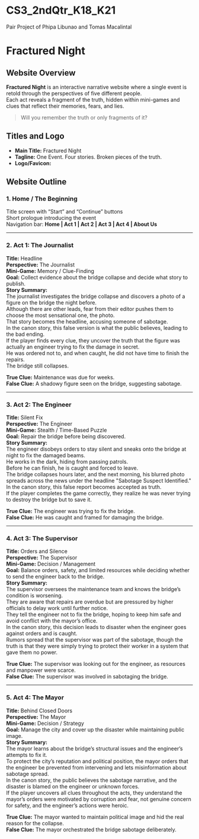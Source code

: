 # CS3_2ndQtr_K18_K21
Pair Project of Phipa Libunao and Tomas Macalintal

# Fractured Night

## Website Overview
**Fractured Night** is an interactive narrative website where a single event is retold through the perspectives of five different people.  
Each act reveals a fragment of the truth, hidden within mini-games and clues that reflect their memories, fears, and lies.

> Will you remember the truth or only fragments of it?

## Titles and Logo
- **Main Title:** Fractured Night  
- **Tagline:** One Event. Four stories. Broken pieces of the truth.  
- **Logo/Favicon:**  

## Website Outline

### 1. Home / The Beginning
Title screen with “Start” and “Continue” buttons  
Short prologue introducing the event  
Navigation bar: **Home | Act 1 | Act 2 | Act 3 | Act 4 | About Us**

---

### 2. Act 1: The Journalist  
**Title:** Headline  
**Perspective:** The Journalist  
**Mini-Game:** Memory / Clue-Finding  
**Goal:** Collect evidence about the bridge collapse and decide what story to publish.  
**Story Summary:**  
The journalist investigates the bridge collapse and discovers a photo of a figure on the bridge the night before.  
Although there are other leads, fear from their editor pushes them to choose the most sensational one, the photo.  
That story becomes the headline, accusing someone of sabotage.  
In the canon story, this false version is what the public believes, leading to the bad ending.  
If the player finds every clue, they uncover the truth that the figure was actually an engineer trying to fix the damage in secret.  
He was ordered not to, and when caught, he did not have time to finish the repairs.  
The bridge still collapses.  

**True Clue:** Maintenance was due for weeks.  
**False Clue:** A shadowy figure seen on the bridge, suggesting sabotage.

---

### 3. Act 2: The Engineer  
**Title:** Silent Fix  
**Perspective:** The Engineer  
**Mini-Game:** Stealth / Time-Based Puzzle  
**Goal:** Repair the bridge before being discovered.  
**Story Summary:**  
The engineer disobeys orders to stay silent and sneaks onto the bridge at night to fix the damaged beams.  
He works in the dark, hiding from passing patrols.  
Before he can finish, he is caught and forced to leave.  
The bridge collapses hours later, and the next morning, his blurred photo spreads across the news under the headline "Sabotage Suspect Identified."  
In the canon story, this false report becomes accepted as truth.  
If the player completes the game correctly, they realize he was never trying to destroy the bridge but to save it.  

**True Clue:** The engineer was trying to fix the bridge.  
**False Clue:** He was caught and framed for damaging the bridge.

---

### 4. Act 3: The Supervisor  
**Title:** Orders and Silence  
**Perspective:** The Supervisor  
**Mini-Game:** Decision / Management  
**Goal:** Balance orders, safety, and limited resources while deciding whether to send the engineer back to the bridge.  
**Story Summary:**  
The supervisor oversees the maintenance team and knows the bridge’s condition is worsening.  
They are aware that repairs are overdue but are pressured by higher officials to delay work until further notice.  
They tell the engineer not to fix the bridge, hoping to keep him safe and avoid conflict with the mayor’s office.  
In the canon story, this decision leads to disaster when the engineer goes against orders and is caught.  
Rumors spread that the supervisor was part of the sabotage, though the truth is that they were simply trying to protect their worker in a system that gave them no power.  

**True Clue:** The supervisor was looking out for the engineer, as resources and manpower were scarce.  
**False Clue:** The supervisor was involved in sabotaging the bridge.

---

### 5. Act 4: The Mayor  
**Title:** Behind Closed Doors  
**Perspective:** The Mayor  
**Mini-Game:** Decision / Strategy  
**Goal:** Manage the city and cover up the disaster while maintaining public image.  
**Story Summary:**  
The mayor learns about the bridge’s structural issues and the engineer’s attempts to fix it.  
To protect the city’s reputation and political position, the mayor orders that the engineer be prevented from intervening and lets misinformation about sabotage spread.  
In the canon story, the public believes the sabotage narrative, and the disaster is blamed on the engineer or unknown forces.  
If the player uncovers all clues throughout the acts, they understand the mayor’s orders were motivated by corruption and fear, not genuine concern for safety, and the engineer’s actions were heroic.  

**True Clue:** The mayor wanted to maintain political image and hid the real reason for the collapse.  
**False Clue:** The mayor orchestrated the bridge sabotage deliberately.

